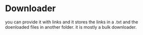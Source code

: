 # Downloader
you can provide it with links and it stores the links in a .txt and the  doenloaded files in  another folder.
it is mostly a bulk downloader.
